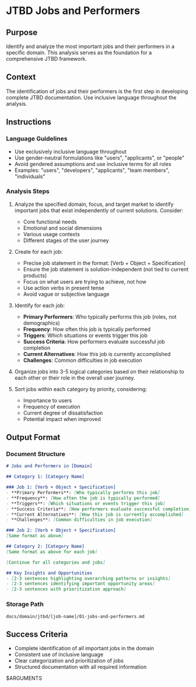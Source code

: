 # JTBD Jobs and Performers

## Purpose

Identify and analyze the most important jobs and their performers in a specific domain. This analysis serves as the foundation for a comprehensive JTBD framework.

## Context

The identification of jobs and their performers is the first step in developing complete JTBD documentation. Use inclusive language throughout the analysis.

## Instructions

### Language Guidelines

- Use exclusively inclusive language throughout
- Use gender-neutral formulations like "users", "applicants", or "people"
- Avoid gendered assumptions and use inclusive terms for all roles
- Examples: "users", "developers", "applicants", "team members", "individuals"

### Analysis Steps

1. Analyze the specified domain, focus, and target market to identify important jobs that exist independently of current solutions. Consider:
   - Core functional needs
   - Emotional and social dimensions
   - Various usage contexts
   - Different stages of the user journey

2. Create for each job:
   - Precise job statement in the format: [Verb + Object + Specification]
   - Ensure the job statement is solution-independent (not tied to current products)
   - Focus on what users are trying to achieve, not how
   - Use action verbs in present tense
   - Avoid vague or subjective language

3. Identify for each job:
   - **Primary Performers**: Who typically performs this job (roles, not demographics)
   - **Frequency**: How often this job is typically performed
   - **Triggers**: Which situations or events trigger this job
   - **Success Criteria**: How performers evaluate successful job completion
   - **Current Alternatives**: How this job is currently accomplished
   - **Challenges**: Common difficulties in job execution

4. Organize jobs into 3-5 logical categories based on their relationship to each other or their role in the overall user journey.

5. Sort jobs within each category by priority, considering:
   - Importance to users
   - Frequency of execution
   - Current degree of dissatisfaction
   - Potential impact when improved

## Output Format

### Document Structure

```markdown
# Jobs and Performers in [Domain]

## Category 1: [Category Name]

### Job 1: [Verb + Object + Specification]
- **Primary Performers**: [Who typically performs this job]
- **Frequency**: [How often the job is typically performed]
- **Triggers**: [Which situations or events trigger this job]
- **Success Criteria**: [How performers evaluate successful completion]
- **Current Alternatives**: [How this job is currently accomplished]
- **Challenges**: [Common difficulties in job execution]

### Job 2: [Verb + Object + Specification]
[Same format as above]

## Category 2: [Category Name]
[Same format as above for each job]

[Continue for all categories and jobs]

## Key Insights and Opportunities
- [2-3 sentences highlighting overarching patterns or insights]
- [2-3 sentences identifying important opportunity areas]
- [2-3 sentences with prioritization approach]
```

### Storage Path

`docs/domain/jtbd/[job-name]/01-jobs-and-performers.md`

## Success Criteria

- Complete identification of all important jobs in the domain
- Consistent use of inclusive language
- Clear categorization and prioritization of jobs
- Structured documentation with all required information

$ARGUMENTS